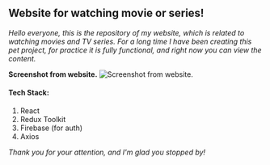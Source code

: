 ## **Website for watching movie or series!**
*Hello everyone, this is the repository of my website, which is related to watching movies and TV series. For a long time I have been creating this pet project, for practice it is fully functional, and right now you can view the content.*


**Screenshot from website.**
![Screenshot from website.](https://gcdnb.pbrd.co/images/2h8uzB1blrJr.png?o=1)

#### Tech Stack:
 1. React
 2. Redux Toolkit
 3. Firebase (for auth)
 4. Axios


*Thank you for your attention, and I'm glad you stopped by!*
